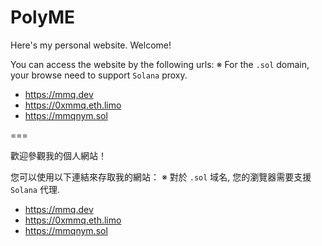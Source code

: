 # PolyME

Here's my personal website. Welcome!

You can access the website by the following urls:
※ For the `.sol` domain, your browse need to support `Solana` proxy.

- https://mmq.dev
- https://0xmmq.eth.limo
- https://mmqnym.sol

===

歡迎參觀我的個人網站！

您可以使用以下連結來存取我的網站：
※ 對於 `.sol` 域名, 您的瀏覽器需要支援 `Solana` 代理.

- https://mmq.dev
- https://0xmmq.eth.limo
- https://mmqnym.sol
